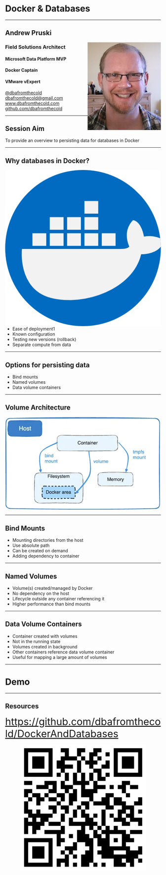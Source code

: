 # Docker & Databases

---

## Andrew Pruski

<img src="images/apruski.jpg" style="float: right"/>

### Field Solutions Architect
#### Microsoft Data Platform MVP
#### Docker Captain
#### VMware vExpert

<!-- .slide: style="text-align: left;"> -->
<i class="fab fa-twitter"></i><a href="https://twitter.com/dbafromthecold">  @dbafromthecold</a><br>
<i class="fas fa-envelope"></i>  dbafromthecold@gmail.com<br>
<i class="fab fa-wordpress"></i>  www.dbafromthecold.com<br>
<i class="fab fa-github"></i><a href="https://github.com/dbafromthecold">  github.com/dbafromthecold</a>

---

## Session Aim
<!-- .slide: style="text-align: left;"> -->
To provide an overview to persisting data for databases in Docker

---

## Why databases in Docker?

<img src="images/docker_icon.png" style="float: right"/>

<!-- .slide: style="text-align: left;"> -->
- Ease of deployment1
- Known configuration
- Testing new versions (rollback)
- Separate compute from data

---

## Options for persisting data
<!-- .slide: style="text-align: left;"> -->
- Bind mounts<br>
- Named volumes<br>
- Data volume containers

---

## Volume Architecture
<!-- .slide: style="text-align: left;"> -->

<p align="center">
  <img src="images/docker_volume_image.png" />
</p>


---

## Bind Mounts
<!-- .slide: style="text-align: left;"> -->
- Mounting directories from the host
- Use absolute path
- Can be created on demand
- Adding dependency to container

---

## Named Volumes
<!-- .slide: style="text-align: left;"> -->
- Volume(s) created/managed by Docker
- No dependency on the host
- Lifecycle outside any container referencing it
- Higher performance than bind mounts

---

## Data Volume Containers
<!-- .slide: style="text-align: left;"> -->
- Container created with volumes
- Not in the running state
- Volumes created in background
- Other containers reference data volume container
- Useful for mapping a large amount of volumes

---

# Demo

---

## Resources
<!-- .slide: style="text-align: left;"> -->
<font size="6">
<a href="https://github.com/dbafromthecold/DockerAndDatabases">https://github.com/dbafromthecold/DockerAndDatabases</a><br>
</font>

<p align="center">
  <img src="images/DockerDatabasesQr.png" />
</p>
